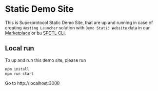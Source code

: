# Static Demo Site

This is Superprotocol Static Demo Site, that are up and running in case of creating `Hosting Launcher` solution with `Demo Static Website` data in our [Marketplace](https://marketplace.superprotocol.com/) or bu [SPCTL CLI](https://docs.dev.superprotocol.com/developers/cli_guides/downloading).

## Local run

To up and run this demo site, please run

```bash
npm install
npm run start
```

Go to http://localhost:3000
